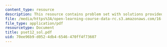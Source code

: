 ```yaml
---
content_type: resource
description: This resource contains problem set with solutions provided by the professor.
file: /media/https%3A/open-learning-course-data-rc.s3.amazonaws.com/16-01-unified-engineering-i-ii-iii-iv-fall-2005-spring-2006/70ee96b9d0524db46546470ff4f73607_pset12_sol.pdf
file_type: application/pdf
resourcetype: Document
title: pset12_sol.pdf
uid: 70ee96b9-d052-4db4-6546-470ff4f73607
---
```

